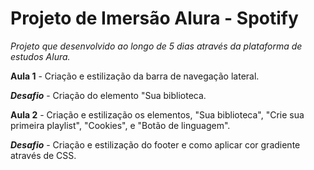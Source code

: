 # Projeto de Imersão Alura - Spotify

_Projeto que desenvolvido ao longo de 5 dias através da plataforma de estudos Alura._

**Aula 1** - Criação e estilização da barra de navegação lateral.

***Desafio***  - Criação do elemento "Sua biblioteca.

**Aula 2** - Criação e estilização os elementos, "Sua biblioteca", "Crie sua primeira playlist", "Cookies", e "Botão de linguagem".

***Desafio*** - Criação e estilização do footer e como aplicar cor gradiente através de CSS.